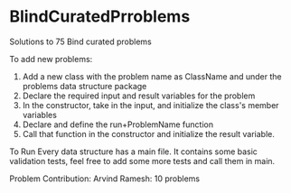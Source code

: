 # BlindCuratedPrroblems
Solutions to 75 Bind curated problems

To add new problems:
1) Add a new class with the problem name as ClassName and under the problems data structure package
2) Declare the required input and result variables for the problem
3) In the constructor, take in the input, and initialize the class's member variables
4) Declare and define the run+ProblemName function 
5) Call that function in the constructor and initialize the result variable.


To Run
Every data structure has a main file.
It contains some basic validation tests, feel free to add some more tests and call them in main.



Problem Contribution:
Arvind Ramesh: 10 problems




